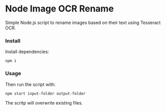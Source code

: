 # Node Image OCR Rename

Simple Node.js script to rename images based on their text using Tesseract OCR.

### Install

Install dependencies:

`npm i`

### Usage

Then run the script with:

`npm start input-folder output-folder`

The scritp will overwrite existing files.
